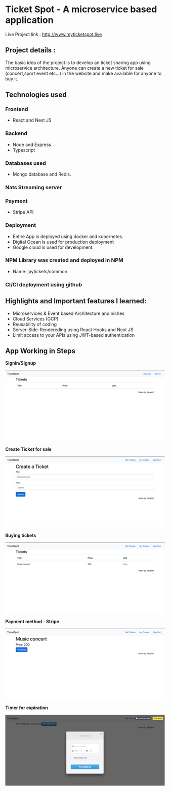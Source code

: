 # Ticket Spot - A microservice based application

Live Project link : http://www.myticketspot.live

## Project details :

The basic idea of the project is to develop an ticket sharing app using microservice architecture. 
Anyone can create a new ticket for sale (concert,sport event etc…) in the website and make available for anyone to buy it. 

 ## Technologies used
### Frontend 
-	React and Next JS 
### Backend
-	Node and Express.
-	Typescript

### Databases used 
-	Mongo database and Redis.

### Nats Streaming server
### Payment 
-	Stripe API

### Deployment
-	Entire App is deployed using docker and kubernetes.
-	Digital Ocean is used for production deployment 
-	Google cloud is used for development.

### NPM Library was created and deployed in NPM
-	Name: jaytickets/common

### CI/CI deployment using github

## Highlights and Important features I learned:

-	Microservices & Event based Architecture and niches
-	Cloud Services (GCP)
-	 Reusability of coding
-	Server-Side-Rendereding using React Hooks and Next JS
-	Limit access to your APIs using JWT-based authentication

## App Working in Steps

**Signin/Signup**

![ Images of the App](1.png)

**Create Ticket for sale** 

![ Images of the App](2.png)

**Buying tickets**

![ Images of the App](3.png)

**Payment method - Stripe**

![ Images of the App](4.png)

**Timer for expiration**

![ Images of the App](5.png)